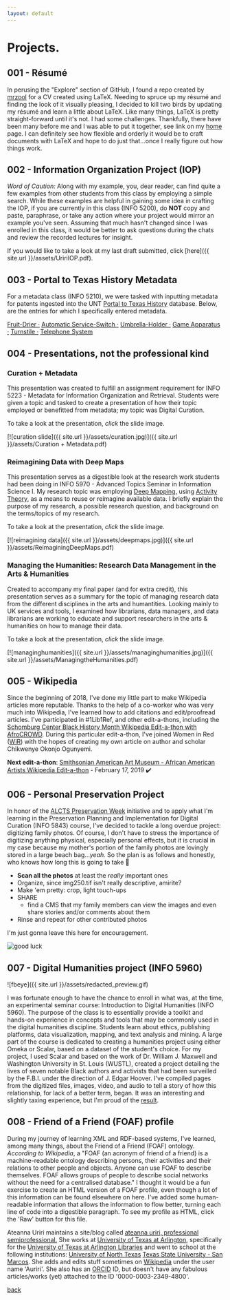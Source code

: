 ```yaml
---
layout: default
---
```

# Projects.

## 001 - Résumé

In perusing the "Explore" section of GitHub, I found a repo created by [mrzool](https://github.com/mrzool/cv-boilerplate) for a CV created using LaTeX. Needing to spruce up my résumé and finding the look of it visually pleasing, I decided to kill two birds by updating my résumé and learn a little about LaTeX. Like many things, LaTeX is pretty straight-forward until it's not. I had some challenges. Thankfully, there have been many before me and I was able to put it together, see link on my [home](aouriri.github.io) page. I can definitely see how flexible and orderly it would be to craft documents with LaTeX and hope to do just that...once I really figure out how things work.


## 002 - Information Organization Project (IOP)

*Word of Caution:* Along with my example, you, dear reader, can find quite a few examples from other students from this class by employing a simple search. While these examples are helpful in gaining some idea in crafting the IOP, if you are currently in this class (INFO 5200), do **NOT** copy and paste, paraphrase, or take any action where your project would mirror an example you've seen. Assuming that much hasn't changed since I was enrolled in this class, it would be better to ask questions during the chats and review the recorded lectures for insight.

If you would like to take a look at my last draft submitted, click [here]({{ site.url }}/assets/UririIOP.pdf).


## 003 - Portal to Texas History Metadata

For a metadata class (INFO 5210), we were tasked with inputting metadata for patents ingested into the UNT [Portal to Texas History](https://texashistory.unt.edu/) database. Below, are the entries for which I specifically entered metadata.

[Fruit-Drier ·](https://texashistory.unt.edu/ark:/67531/metapth858263/)
[Automatic Service-Switch ·](https://texashistory.unt.edu/ark:/67531/metapth858039/)
[Umbrella-Holder ·](https://texashistory.unt.edu/ark:/67531/metapth859640/)
[Game Apparatus ·](https://texashistory.unt.edu/ark:/67531/metapth858071/)
[Turnstile ·](https://texashistory.unt.edu/ark:/67531/metapth859511/)
[Telephone System](https://texashistory.unt.edu/ark:/67531/metapth859180/)


## 004 - Presentations, not the professional kind

### Curation + Metadata
This presentation was created to fulfill an assignment requirement for INFO 5223 - Metadata for Information Organization and Retrieval. Students were given a topic and tasked to create a presentation of how their topic employed or benefitted from metadata; my topic was Digital Curation.

To take a look at the presentation, *click* the slide image.

[![curation slide]({{ site.url }}/assets/curation.jpg)]({{ site.url }}/assets/Curation + Metadata.pdf)

### Reimagining Data with Deep Maps
This presentation serves as a digestible look at the research work students had been doing in INFO 5970 - Advanced Topics Seminar in Information Science I. My research topic was employing [Deep Mapping](https://en.wikipedia.org/wiki/Deep_map), using [Activity Theory](https://en.wikipedia.org/wiki/Activity_theory), as a means to reuse or reimagine available data. I briefly explain the purpose of my research, a possible research question, and background on the terms/topics of my research.

To take a look at the presentation, *click* the slide image.

[![reimagining data]({{ site.url }}/assets/deepmaps.jpg)]({{ site.url }}/assets/ReimaginingDeepMaps.pdf)

### Managing the Humanities: Research Data Management in the Arts & Humanities
Created to accompany my final paper (and for extra credit), this presentation serves as a summary for the topic of managing research data from the different disciplines in the arts and humantities. Looking mainly to UK services and tools, I examined how librarians, data managers, and data librarians are working to educate and support researchers in the arts & humanities on how to manage their data.

To take a look at the presentation, *click* the slide image.

[![managinghumanities]({{ site.url }}/assets/managinghumanities.jpg)]({{ site.url }}/assets/ManagingtheHumanities.pdf)

## 005 - Wikipedia 
Since the beginning of 2018, I've done my little part to make Wikipedia articles more reputable. Thanks to the help of a co-worker who was very much into Wikipedia, I've learned how to add citations and edit/proofread articles. I've participated in #1Lib1Ref, and other edit-a-thons, including the <a href="https://outreachdashboard.wmflabs.org/courses/AfroCROWD,_Schomburg_Center,_Wikimedia_NYC/Schomburg_Center_Black_History_Month_Wikipedia_Edit-a-thon_with_AfroCROWD_(February_16,_2019)/home">Schomburg Center Black History Month Wikipedia Edit-a-thon with AfroCROWD</a>. During this particular edit-a-thon, I've joined Women in Red ([WiR](https://en.wikipedia.org/wiki/Wikipedia:WikiProject_Women_in_Red)) with the hopes of creating my own article on author and scholar Chikwenye Okonjo Ogunyemi. 

**Next edit-a-thon**: [Smithsonian American Art Museum - African American Artists Wikipedia Edit-a-thon](https://en.wikipedia.org/wiki/Wikipedia:Meetup/DC/SAAM_African_American_Artists_Wikipedia_Edit-a-thon) - February 17, 2019 :heavy_check_mark:


## 006 - Personal Preservation Project
In honor of the [ALCTS Preservation Week](http://www.ala.org/alcts/preservationweek) initiative and to apply what I'm learning in the Preservation Planning and Implementation for Digital Curation (INFO 5843) course, I've decided to tackle a long overdue project: digitizing family photos. Of course, I don't have to stress the importance of digitizing anything physical, especially personal effects, but it is crucial in my case because my mother's portion of the family photos are lovingly stored in a large beach bag...*yeah.* So the plan is as follows and honestly, who knows how long this is going to take :grimacing:
- **Scan all the photos** at least the *really* important ones
- Organize, since img250.tif isn't really descriptive, amirite?
- Make 'em pretty: crop, light touch-ups
- SHARE
  - find a CMS that my family members can view the images and even share stories and/or comments about them
- Rinse and repeat for other contributed photos

I'm just gonna leave this here for encouragement. 

![good luck](https://media.giphy.com/media/cYA2ClBxQZuiQ/giphy.gif)


## 007 - Digital Humanities project (INFO 5960)
![fbeye]({{ site.url }}/assets/redacted_preview.gif)

I was fortunate enough to have the chance to enroll in what was, at the time, an experimental seminar course: Introduction to Digital Humanities (INFO 5960). The purpose of the class is to essentially provide a toolkit and hands-on experience in concepts and tools that may be commonly used in the digital humanities discipline. Students learn about ethics, publishing platforms, data visualization, mapping, and text analysis and mining. A large part of the course is dedicated to creating a humanities project using either Omeka or Scalar, based on a dataset of the student's choice. For my project, I used Scalar and based on the work of Dr. William J. Maxwell and Washington University in St. Louis (WUSTL), created a project detailing the lives of seven notable Black authors and activists that had been surveilled by the F.B.I. under the direction of J. Edgar Hoover. I've compiled pages from the digitized files, images, video, and audio to tell a story of how this relationship, for lack of a better term, began. It was an interesting and slightly taxing experience, but I'm proud of the [result](http://scalar.usc.edu/works/under-the-watchful-fbeye/index).


## 008 - Friend of a Friend (FOAF) profile
During my journey of learning XML and RDF-based systems, I've learned, among many things, about the Friend of a Friend (FOAF) ontology. *According to Wikipedia*, a "FOAF (an acronym of friend of a friend) is a machine-readable ontology describing persons, their activities and their relations to other people and objects. Anyone can use FOAF to describe themselves. FOAF allows groups of people to describe social networks without the need for a centralised database." I thought it would be a fun exercise to create an HTML version of a FOAF profile, even though a lot of this information can be found elsewhere on here. I've added some human-readable information that allows the information to flow better, turning each line of code into a digestible paragraph. To see my profile as HTML, click the 'Raw' button for this file.

<html xmlns:foaf="http://xmlns.com/foaf/0.1/">
  <head>
    <title>Ateanna Uriri's profile</title>
    <link rel="foaf:primaryTopic foaf:maker" href="#me" />    
  </head>
  <body>
    <div about="#me" typeof="foaf:Person">
      <span property="foaf:name">Ateanna Uriri</span> maintains a site/blog called
      <a rel="foaf:weblog" href="https://aouriri.github.io/">ateanna uriri, professional semiprofessional.</a>
      She works at
      <a rel="foaf:workplaceHomepage" href="https://www.uta.edu/">University of Texas at Arlington</a>, specifically for the
      <a rel="foaf:workInfoHomepage" href="https://library.uta.edu/staff">University of Texas at Arlington Libraries</a>
      and went to school at the following institutions:
      <a rel="foaf:schoolHomepage" href="https://www.unt.edu">University of North Texas</a>
      <a rel="foaf:schoolHomepage" href="https://www.txstate.edu/">Texas State University - San Marcos</a>.
      She adds and edits stuff sometimes on 
      <span rel="foaf:holdsAccount">
        <span typeof="foaf:OnlineAccount">
          <a rel="foaf:accountServiceHomepage" href="https://en.wikipedia.org">Wikipedia</a>
          under the user name
          '<span property="foaf:accountName">Auriri</span>'.
        </span>
      </span>
      She also has an 
      <span rel="foaf:holdsAccount">
        <span typeof="foaf:OnlineAccount">
          <a rel="foaf:accountServiceHomepage" href="https://orcid.org/">ORCID</a>
          ID, but doesn't have any fabulous articles/works (yet) attached to the ID
          '<span property="foaf:accountName">0000-0003-2349-4800</span>'.
        </span>
      </span>
  </div>
  </body>
</html>

[back](./)

